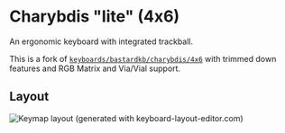 # Charybdis "lite" (4x6)

An ergonomic keyboard with integrated trackball.

This is a fork of
[`keyboards/bastardkb/charybdis/4x6`](../../charybdis/4x6/readme.md) with
trimmed down features and RGB Matrix and Via/Vial support.

## Layout

![Keymap layout (generated with keyboard-layout-editor.com)](https://i.imgur.com/gj4qMJJ.png)
